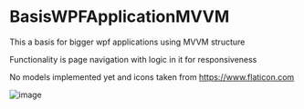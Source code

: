 # BasisWPFApplicationMVVM

This a basis for bigger wpf applications using MVVM structure

Functionality is page navigation with logic in it for responsiveness

No models implemented yet and icons taken from https://www.flaticon.com

![image](https://github.com/TamiELB/BasisWPFApplicationMVVM/assets/127396836/85552952-67dc-4bfd-ad0c-7e79b08228d8)

